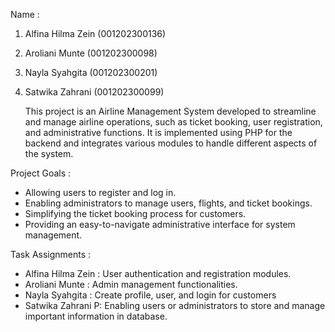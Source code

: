Name : 
1. Alfina Hilma Zein	(001202300136)
2. Aroliani Munte	(001202300098)
3. Nayla Syahgita	(001202300201)
4. Satwika Zahrani	(001202300099)

   This project is an Airline Management System developed to streamline and manage airline operations, such as ticket booking, user registration, and administrative functions. It is implemented using PHP for the backend and integrates various modules to handle different aspects of the system.
   
 Project Goals :
- Allowing users to register and log in.
- Enabling administrators to manage users, flights, and ticket bookings.
- Simplifying the ticket booking process for customers.
- Providing an easy-to-navigate administrative interface for system management.

 Task Assignments :
- Alfina Hilma Zein : User authentication and registration modules.
- Aroliani Munte : Admin management functionalities.
- Nayla Syahgita   : Create profile, user, and login for customers
- Satwika Zahrani P: Enabling users or administrators to store and manage important information in database.
